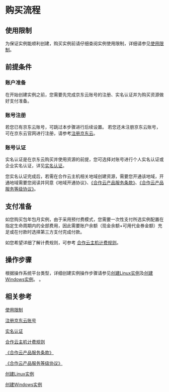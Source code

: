 # 购买流程
## 使用限制
为保证实例能顺利创建，购买实例前请仔细查阅实例使用限制，详细请参见[使用限制](../Introduction/Restrictions.md)。
## 前提条件
### 账户准备
在开始创建实例之前，您需要先完成京东云账号的注册、实名认证并为购买资源做好支付准备。
### 账号注册
若您已有京东云账号，可跳过本步骤进行后续设置。
若您还未注册京东云账号，可在京东云官网进行注册，请参考[注册京东云](https://user.jdcloud.com/register)。
### 账号认证
实名认证是在京东云购买并使用资源的前提，您可选择对账号进行个人实名认证或企业实名认证，详见[实名认证](https://docs.jdcloud.com/cn/real-name-verification/introduction)。

您实名认证完成后，若需在合作云主机相关地域创建资源，需要您开通该地域，开通地域需要您阅读并同意《地域开通协议》、[《合作云产品服务条款》](https://docs.jdcloud.com/cn/coc-product-service-agreement/cooperative-products-terms-of-service)、[《合作云产品服务等级协议》](https://docs.jdcloud.com/cn/coc-product-service-agreement/products-service-level-agreement-sla)。

## 支付准备
如您购买包年包月实例，由于采用预付费模式，您需要一次性支付所选实例配置在指定生命周期内的全部费用，因此需要账户余额（现金余额+可用代金券金额）充足或在付款时选择第三方支付完成付款。

如您希望详细了解计费规则，可参考 [合作云主机计费规则](../Pricing/Billing-Rules.md)。

## 操作步骤
根据操作系统平台类型，详细创建实例操作步骤请参见[创建Linux实例](../Getting-Start-Linux/Create-Linux-Instance.md)及[创建Windows实例](../Getting-Start-Windows/Create-Windows-Instance.md)。
。

## 相关参考
[使用限制](../Introduction/Restrictions.md)

[注册京东云账号](https://accounts.jdcloud.com/p/regPage?source=jdcloud%26ReturnUrl=%2f%2fuc.jdcloud.com%2fpassport%2fcomplete%3freturnUrl%3d//www.jdcloud.com/)

[实名认证](https://docs.jdcloud.com/cn/real-name-verification/introduction)

[合作云主机计费规则](Billing-Overview.md)

[《合作云产品服务条款》](https://docs.jdcloud.com/cn/coc-product-service-agreement/cooperative-products-terms-of-service)

[《合作云产品服务等级协议》](https://docs.jdcloud.com/cn/coc-product-service-agreement/products-service-level-agreement-sla)

[创建Linux实例](../Getting-Start-Linux/Create-Linux-Instance.md)

[创建Windows实例](../Getting-Start-Windows/Create-Windows-Instance.md)

